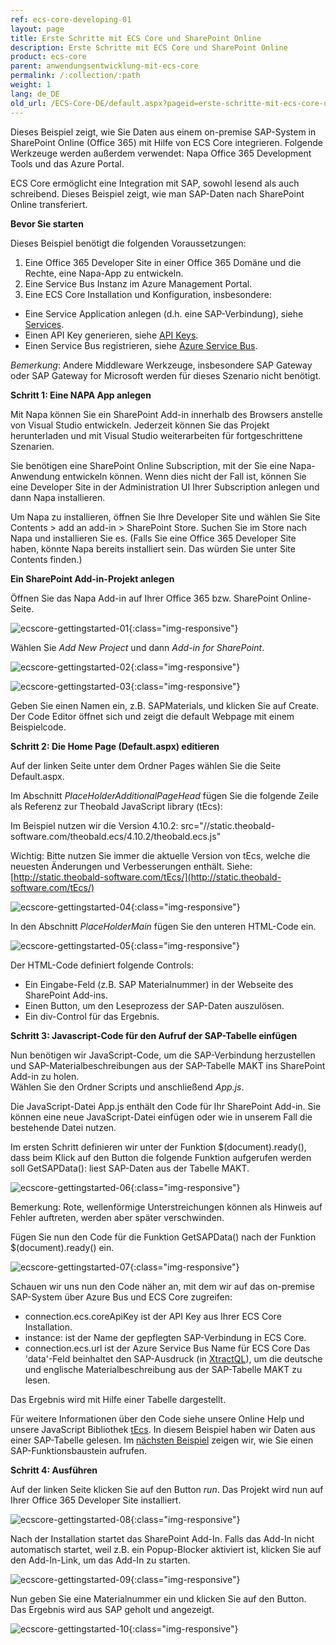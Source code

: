 ```yaml
---
ref: ecs-core-developing-01
layout: page
title: Erste Schritte mit ECS Core und SharePoint Online
description: Erste Schritte mit ECS Core und SharePoint Online
product: ecs-core
parent: anwendungsentwicklung-mit-ecs-core
permalink: /:collection/:path
weight: 1
lang: de_DE
old_url: /ECS-Core-DE/default.aspx?pageid=erste-schritte-mit-ecs-core-und-sharepoint-online
---
```


Dieses Beispiel zeigt, wie Sie Daten aus einem on-premise SAP-System in SharePoint Online (Office 365) mit Hilfe von ECS Core integrieren. Folgende Werkzeuge werden außerdem verwendet: Napa Office 365 Development Tools und das Azure Portal.

ECS Core ermöglicht eine Integration mit SAP, sowohl lesend als auch schreibend. Dieses Beispiel zeigt, wie man SAP-Daten nach SharePoint Online transferiert. 

**Bevor Sie starten** 

Dieses Beispiel benötigt die folgenden Voraussetzungen: 

1. Eine Office 365 Developer Site in einer Office 365 Domäne und die Rechte, eine Napa-App zu entwickeln.
2. Eine Service Bus Instanz im Azure Management Portal.
3. Eine ECS Core Installation und Konfiguration, insbesondere:  
- Eine Service Application anlegen (d.h. eine SAP-Verbindung), siehe [Services](../ecscore-administration/ecscore-service-applikation). 
- Einen API Key generieren, siehe [API Keys]().
- Einen Service Bus registrieren, siehe [Azure Service Bus](). 

*Bemerkung*: Andere Middleware Werkzeuge, insbesondere SAP Gateway oder SAP Gateway for Microsoft werden für dieses Szenario nicht benötigt. 

**Schritt 1: Eine NAPA App anlegen**  

Mit Napa können Sie ein SharePoint Add-in innerhalb des Browsers anstelle von Visual Studio entwickeln. Jederzeit können Sie das Projekt herunterladen und mit Visual Studio weiterarbeiten für fortgeschrittene Szenarien.

Sie benötigen eine SharePoint Online Subscription, mit der Sie eine Napa-Anwendung entwickeln können. Wenn dies nicht der Fall ist, können Sie eine Developer Site in der Administration UI Ihrer Subscription anlegen und dann Napa installieren. 

Um Napa zu installieren, öffnen Sie Ihre Developer Site und wählen Sie Site Contents > add an add-in > SharePoint Store. Suchen Sie im Store nach Napa und installieren Sie es. (Falls Sie eine Office 365 Developer Site haben, könnte Napa bereits installiert sein. Das würden Sie unter Site Contents finden.)

**Ein SharePoint Add-in-Projekt anlegen** 

Öffnen Sie das Napa Add-in auf Ihrer Office 365 bzw. SharePoint Online-Seite.

![ecscore-gettingstarted-01](/img/content/ecscore-gettingstarted-01.jpg){:class="img-responsive"}

Wählen Sie *Add New Project* und dann *Add-in for SharePoint*.

![ecscore-gettingstarted-02](/img/content/ecscore-gettingstarted-02.jpg){:class="img-responsive"}

![ecscore-gettingstarted-03](/img/content/ecscore-gettingstarted-03.jpg){:class="img-responsive"}

Geben Sie einen Namen ein, z.B. SAPMaterials, und klicken Sie auf Create.
Der Code Editor öffnet sich und zeigt die default Webpage mit einem Beispielcode. 

**Schritt 2: Die Home Page (Default.aspx) editieren**

Auf der linken Seite unter dem Ordner Pages wählen Sie die Seite Default.aspx.  

Im Abschnitt *PlaceHolderAdditionalPageHead* fügen Sie die folgende Zeile als Referenz zur Theobald JavaScript library (tEcs):

Im Beispiel nutzen wir die Version 4.10.2: src="//static.theobald-software.com/theobald.ecs/4.10.2/theobald.ecs.js"

Wichtig: Bitte nutzen Sie immer die aktuelle Version von tEcs, welche die neuesten Änderungen und Verbesserungen enthält. Siehe: [http://static.theobald-software.com/tEcs/](http://static.theobald-software.com/tEcs/)


![ecscore-gettingstarted-04](/img/content/ecscore-gettingstarted-04.jpg){:class="img-responsive"}

In den Abschnitt *PlaceHolderMain* fügen Sie den unteren HTML-Code ein. 

![ecscore-gettingstarted-05](/img/content/ecscore-gettingstarted-05.jpg){:class="img-responsive"}

Der HTML-Code definiert folgende Controls:             

- Ein Eingabe-Feld (z.B. SAP Materialnummer) in der Webseite des SharePoint 
Add-ins.
- Einen Button, um den Leseprozess der SAP-Daten auszulösen. 
- Ein div-Control für das Ergebnis. 

**Schritt 3: Javascript-Code für den Aufruf der SAP-Tabelle einfügen** 

Nun benötigen wir JavaScript-Code, um die SAP-Verbindung herzustellen und SAP-Materialbeschreibungen aus der SAP-Tabelle MAKT ins SharePoint Add-in zu holen.<br>
Wählen Sie den Ordner Scripts und anschließend *App.js*.

Die JavaScript-Datei App.js enthält den Code für Ihr SharePoint Add-in. Sie können eine neue JavaScript-Datei einfügen oder wie in unserem Fall die bestehende Datei nutzen. 

Im ersten Schritt definieren wir unter der Funktion $(document).ready(), dass beim Klick auf den Button die folgende Funktion aufgerufen werden soll
GetSAPData(): liest SAP-Daten aus der Tabelle MAKT.

![ecscore-gettingstarted-06](/img/content/ecscore-gettingstarted-06.jpg){:class="img-responsive"}

Bemerkung: Rote, wellenförmige Unterstreichungen können als Hinweis auf Fehler auftreten, werden aber später verschwinden.  

Fügen Sie nun den Code für die Funktion GetSAPData() nach der Funktion $(document).ready() ein.

![ecscore-gettingstarted-07](/img/content/ecscore-gettingstarted-07.jpg){:class="img-responsive"}

Schauen wir uns nun den Code näher an, mit dem wir auf das on-premise SAP-System über Azure Bus und ECS Core zugreifen:
- connection.ecs.coreApiKey ist der API Key aus Ihrer ECS Core Installation.
- instance: ist der Name der gepflegten SAP-Verbindung in ECS Core.
- connection.ecs.url ist der Azure Service Bus Name für ECS Core
  Das 'data'-Feld beinhaltet den SAP-Ausdruck (in [XtractQL]()),  um die deutsche und englische Materialbeschreibung aus der SAP-Tabelle MAKT zu lesen. 

Das Ergebnis wird mit Hilfe einer Tabelle dargestellt. 

Für weitere Informationen über den Code siehe unsere Online Help und unsere JavaScript Bibliothek [tEcs]().
In diesem Beispiel haben wir Daten aus einer SAP-Tabelle gelesen. Im [nächsten Beispiel]() zeigen wir, wie Sie einen SAP-Funktionsbaustein aufrufen.  

**Schritt 4: Ausführen**

Auf der linken Seite klicken Sie auf den Button *run*. 
Das Projekt wird nun auf Ihrer Office 365 Developer Site installiert.

![ecscore-gettingstarted-08](/img/content/ecscore-gettingstarted-08.jpg){:class="img-responsive"}

Nach der Installation startet das SharePoint Add-In. Falls das Add-In nicht automatisch startet, weil z.B. ein Popup-Blocker aktiviert ist, klicken Sie auf den Add-In-Link, um das Add-In zu starten. 

![ecscore-gettingstarted-09](/img/content/ecscore-gettingstarted-09.jpg){:class="img-responsive"}

Nun geben Sie eine Materialnummer ein und klicken Sie auf den Button.  
Das Ergebnis wird aus SAP geholt und angezeigt.  

![ecscore-gettingstarted-10](/img/content/ecscore-gettingstarted-10.jpg){:class="img-responsive"}

